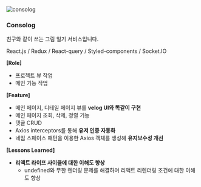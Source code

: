 ![consolog](https://github.com/jhchoi1182/portfolio/assets/116577489/69fe1384-27fd-4828-97e5-2afb5cbe4e24)

### **Consolog**

친구와 같이 쓰는 그림 일기 서비스입니다.

React.js / Redux / React-query / Styled-components / Socket.IO

**[Role]**

- 프로젝트 뷰 작업
- 메인 기능 작업

**[Feature]**

- 메인 페이지, 디테일 페이지 뷰를 **velog UI와 똑같이 구현**
- 메인 페이지 조회, 삭제, 정렬 기능
- 댓글 CRUD
- Axios interceptors를 통해 **유저 인증 자동화**
- 네임 스페이스 패턴을 이용한 Axios 객체를 생성해 **유지보수성 개선**

**[Lessons Learned]**

- **리액트 라이프 사이클에 대한 이해도 향상**
  - undefined와 무한 렌더링 문제를 해결하며 리액트 리렌더링 조건에 대한 이해도 향상
